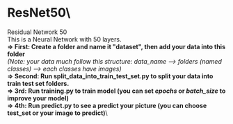 # ResNet50\
Residual Network 50 \
This is a Neural Network with 50 layers.\
**=> First: Create a folder and name it "dataset", then add your data into this folder**\
*(Note: your data much follow this structure: data_name --> folders (named classes) --> each classes have images)*\
**=> Second: Run **split_data_into_train_test_set.py** to split your data into train test set folders.**\
**=> 3rd: Run **training.py** to train model (you can set *epochs* or *batch_size* to improve your model)**\
**=> 4th: Run **predict.py** to see a predict your picture (you can choose test_set or your image to predict)**\
